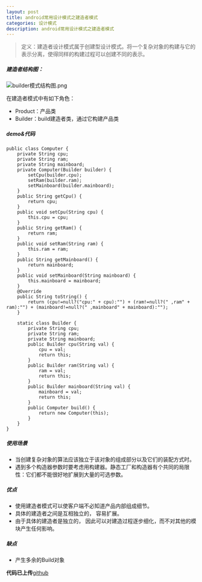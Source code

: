 ```yaml
---
layout: post
title: android常用设计模式之建造者模式
categories: 设计模式
description: android常用设计模式之建造者模式
---
```


>定义：建造者设计模式属于创建型设计模式。将一个复杂对象的构建与它的表示分离，使得同样的构建过程可以创建不同的表示。

##### 建造者结构图：
![builder模式结构图.png](http://upload-images.jianshu.io/upload_images/2229793-bb88b3611c343cbd.png?imageMogr2/auto-orient/strip%7CimageView2/2/w/1240)

在建造者模式中有如下角色：
- Product：产品类
- Builder：build建造者类，通过它构建产品类

##### demo&代码

```
public class Computer {
    private String cpu;
    private String ram;
    private String mainboard;
    private Computer(Builder builder) {
        setCpu(builder.cpu);
        setRam(builder.ram);
        setMainboard(builder.mainboard);
    }
    public String getCpu() {
        return cpu;
    }
    public void setCpu(String cpu) {
        this.cpu = cpu;
    }
    public String getRam() {
        return ram;
    }
    public void setRam(String ram) {
        this.ram = ram;
    }
    public String getMainboard() {
        return mainboard;
    }
    public void setMainboard(String mainboard) {
        this.mainboard = mainboard;
    }
    @Override
    public String toString() {
        return (cpu!=null?("cpu:" + cpu):"") + (ram!=null?(" ,ram" + ram):"") + (mainboard!=null?(" ,mainboard" + mainboard):"");
    }

    static class Builder {
        private String cpu;
        private String ram;
        private String mainboard;
        public Builder cpu(String val) {
            cpu = val;
            return this;
        }
        public Builder ram(String val) {
            ram = val;
            return this;
        }
        public Builder mainboard(String val) {
            mainboard = val;
            return this;
        }
        public Computer build() {
            return new Computer(this);
        }
    }
}
```

##### 使用场景
- 当创建复杂对象的算法应该独立于该对象的组成部分以及它们的装配方式时。
- 遇到多个构造器参数时要考虑用构建器。静态工厂和构造器有个共同的局限性：它们都不能很好地扩展到大量的可选参数。
##### 优点
- 使用建造者模式可以使客户端不必知道产品内部组成细节。
- 具体的建造者之间是互相独立的， 容易扩展。
- 由于具体的建造者是独立的， 因此可以对建造过程逐步细化，而不对其他的模块产生任何影响。

##### 缺点
- 产生多余的Build对象

**代码已上传**[github](https://github.com/zyl409214686/DesignPatterns)
